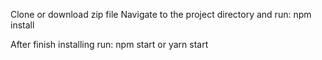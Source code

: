Clone or download zip file
Navigate to the project directory and run:
npm install

After finish installing run:
npm start 
  or 
yarn start
